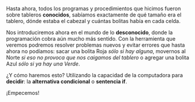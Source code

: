 Hasta ahora, todos los programas y procedimientos que hicimos fueron sobre tableros **conocidos**, sabíamos exactamente de qué tamaño era el tablero, dónde estaba el cabezal y cuántas bolitas había en cada celda.

Nos introduciremos ahora en el mundo de lo **desconocido**, donde la programación cobra aún mucho más sentido. Con la herramienta que veremos podremos resolver problemas nuevos y evitar errores que hasta ahora no podíamos: sacar una bolita Roja _sólo si hay alguna_, movernos al Norte _si eso no provoca que nos caigamos del tablero_ o agregar una bolita Azul _sólo si ya hay una Verde_.

¿Y cómo haremos esto? Utilizando la capacidad de la computadora para **decidir**: la **alternativa condicional** o **sentencia if**. 

¡Empecemos!